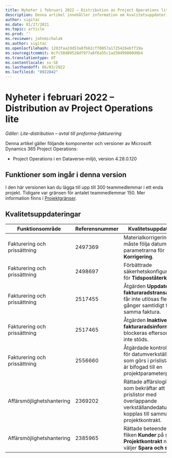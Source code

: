 ```yaml
---
title: Nyheter i februari 2022 – Distribution av Project Operations lite
description: Denna artikel innehåller information om kvalitetsuppdateringarna som är tillgängliga i distributionsversionen av Project Operations Lite för februari 2022.
author: sigitac
ms.date: 01/27/2021
ms.topic: article
ms.prod: ''
ms.reviewer: johnmichalak
ms.author: sigitac
ms.openlocfilehash: 1203faa2dd53a8fb82cff0857a1725426ebff19a
ms.sourcegitcommit: 6cfc50d89528df977a8f6a55c1ad39d99800d9b4
ms.translationtype: HT
ms.contentlocale: sv-SE
ms.lasthandoff: 06/03/2022
ms.locfileid: "8922842"
---
```

# <a name="whats-new-february-2022---project-operations-lite-deployment"></a>Nyheter i februari 2022 – Distribution av Project Operations lite

_Gäller: Lite-distribution – avtal till proforma-fakturering_

Denna artikel gäller följande komponenter och versioner av Microsoft Dynamics 365 Project Operations:

- Project Operations i en Dataverse-miljö, version 4.28.0.120

## <a name="features-included-in-this-release"></a>Funktioner som ingår i denna version

I den här versionen kan du lägga till upp till 300 teammedlemmar i ett enda projekt. Tidigare var gränsen för antalet teammedlemmar 150. Mer information finns i [Projektgränser](../../project-management/create-wbs.md#project-limitations).

## <a name="quality-updates"></a>Kvalitetsuppdateringar

| Funktionsområde | Referensnummer | Kvalitetsuppdatering |
| --- | --- | --- |
| Fakturering och prissättning | 2497369 | Materialkorrigeringen måste följa datumvärdet i parametrarna för **Korrigering**. |
| Fakturering och prissättning | 2498697 | Förbättrade säkerhetskonfigurationen för **Tidspoståterkallelse**. |
| Fakturering och prissättning | 2517455 | Åtgärden **Uppdaterad fakturaradstransaktion** får inte utlösas flera gånger samtidigt för samma faktura. |
| Fakturering och prissättning | 2517465 | Åtgärden **Inaktivera fakturaradsinformation** blockeras eftersom den inte stöds. |
| Fakturering och prissättning | 2556660 | Åtgärdade kontrollerna för datumverkställning som görs i prislistan som är bifogad till en projektparameterpost. |
|   Affärsmöjlighetshantering | 2369202 | Rättade affärslogiken som bekräftar att prislistor med överlappande verkställandedatum kan kopplas till samma projektkontrakt. |
|   Affärsmöjlighetshantering | 2385965 | Rättade beteendet på fliken **Kunder** på sidan **Projektkontrakt** när du väljer **Spara och stänga**. |
